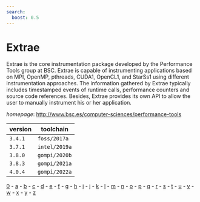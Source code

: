 ```yaml
---
search:
  boost: 0.5
---
```

# Extrae

Extrae is the core instrumentation package developed by the Performance Tools group at BSC. Extrae is capable of instrumenting applications based on MPI, OpenMP, pthreads, CUDA1, OpenCL1, and StarSs1 using different instrumentation approaches. The information gathered by Extrae typically includes timestamped events of runtime calls, performance counters and source code references. Besides, Extrae provides its own API to allow the user to manually instrument his or her application.

*homepage*: <http://www.bsc.es/computer-sciences/performance-tools>

version | toolchain
--------|----------
``3.4.1`` | ``foss/2017a``
``3.7.1`` | ``intel/2019a``
``3.8.0`` | ``gompi/2020b``
``3.8.3`` | ``gompi/2021a``
``4.0.4`` | ``gompi/2022a``

[0](../0/index.md) - [a](../a/index.md) - [b](../b/index.md) - [c](../c/index.md) - [d](../d/index.md) - [e](../e/index.md) - [f](../f/index.md) - [g](../g/index.md) - [h](../h/index.md) - [i](../i/index.md) - [j](../j/index.md) - [k](../k/index.md) - [l](../l/index.md) - [m](../m/index.md) - [n](../n/index.md) - [o](../o/index.md) - [p](../p/index.md) - [q](../q/index.md) - [r](../r/index.md) - [s](../s/index.md) - [t](../t/index.md) - [u](../u/index.md) - [v](../v/index.md) - [w](../w/index.md) - [x](../x/index.md) - [y](../y/index.md) - [z](../z/index.md)

